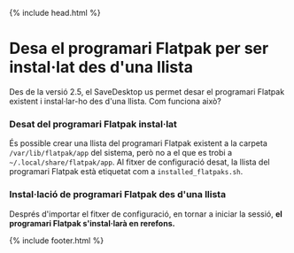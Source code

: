 {% include head.html %}

# Desa el programari Flatpak per ser instal·lat des d'una llista
Des de la versió 2.5, el SaveDesktop us permet desar el programari Flatpak existent i instal·lar-ho des d'una llista. Com funciona això?

### Desat del programari Flatpak instal·lat
És possible crear una llista del programari Flatpak existent a la carpeta `/var/lib/flatpak/app` del sistema, però no a el que es trobi a `~/.local/share/flatpak/app`. Al fitxer de configuració desat, la llista del programari Flatpak està etiquetat com a `installed_flatpaks.sh`.

### Instal·lació de programari Flatpak des d'una llista
Després d'importar el fitxer de configuració, en tornar a iniciar la sessió, **el programari Flatpak s'instal·larà en rerefons.**



{% include footer.html %}
